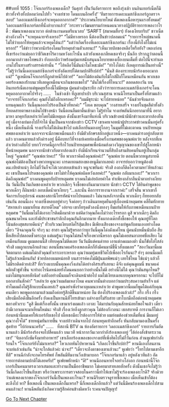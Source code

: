 ##บทที่ 1055 : โจ๊กเกอร์ร้องเพลงเด็ก?
วันศุกร์
เป็นวันอัดรายการ
พอถึงรุ่งเช้า บนอินเทอร์เน็ตก็มีข่าวทั้งจริงทั้งปลอมว่อนไปทั่ว
‘จางเย่ซวย โดนแบนอีกครั้ง!’
‘ทีมรายการเดอะแมสก์ซิงเกอร์ถูกตรวจสอบ!’
‘เดอะแมสก์ซิงเกอร์จะหยุดออกอากาศ?’
‘ประกาศนโยบายใหม่ ตัดเพลงเนื้อหารุนแรงทั้งหมด!’
‘เดอะแมสก์ซิงเกอร์ตกที่นั่งลำบากแล้ว!’
‘กระทรวงวัฒนธรรมกำหนดแนวทางปฏิบัติรายการเพลงวาไรตี้ : พัฒนาเพลงแนวบวก ต่อต้านงานดนตรีแนวลบ’
‘SARFT (สมาคมสื่อฯ) ยังคงเงียบกริบ!’
ชาวเน็ตต่างกังวลใจ
“จะหยุดฉายจริงเหรอ?”
“ไม่มีทางหรอก นี่ต้องเป็นข่าวปลอมแน่”
“รายการใหญ่ขนาดนี้ ไม่ใช่ว่าบอกให้หยุดแล้วจะหยุดได้นะ!”
“แต่ว่าเกิดเรื่องที่เดอะแมสก์ซิงเกอร์นะ เรื่องนี้ยังไงก็ไม่แน่หรอก!”
“ได้ข่าวว่าพวกนักร้องโดนเรียกคุยส่วนตัวเลยนะ!”
“เห็นเวยป๋อของหลีอวี้หรือยัง? เพลงก่อนที่เขาร้องว่าแม่บอกว่าชีวิตเขาไร้ความหวังอะไรนั่น แล้วยังเพลงเกลียดเธอจริงๆ นั่นอีก ปรากฏว่าตอนนี้ออกมากล่าวขอโทษแล้ว ยังบอกอีกว่าพร้อมทุ่มเทสนับสนุนนโยบายของเบื้องบนเต็มที่ ต่อไปนี้จะทำผลงานไปในทางสร้างสรรค์เท่านั้น ”
“ไอ้หลีอวี้นี่มันน่าโมโหชะมัด!”
“ทำไงได้ล่ะ ก็เหตุการณ์เป็นอย่างนี้”
“ไม่รู้ว่าวันนี้เดอะแมสก์ซิงเกอร์จะยังอัดเทปได้ตามปกติรึเปล่า!”
“นั่นสิ ต้องกระทบนักร้องเยอะมากแน่!”
“ดูเหมือนโจ๊กเกอร์ก็ถูกตำหนิไปด้วย!”
“ดอกไม้ต้องฝนกับไม้ใกล้ฝั่งก็โดนเหมือนกัน พวกเธอเคยร้องเพลงรักบนเวทีเลยดูเหมือนจะเกินขอบเขตไป”
“มันใช่เรื่องที่ไหนวะ!”
ตลอดสองวัน บนอินเทอร์เน็ตเอาแต่พูดคุยเรื่องนี้ไม่มีหยุด ผู้คนต่างลุ้นระทึก กลัวว่ารายการเดอะแมสก์ซิงเกอร์จะโดนหยุดออกอากาศไปจริงๆ
……
 
ในช่วงเช้า
ที่ภูเขาปาเป่า บริเวณสุสาน
หานฉีโทรมาเป็นครั้งที่สามแล้ว
“อาจารย์โจ๊กเกอร์คะ คุณยังไม่ถึงอีกเหรอคะ?”
“ผมมีธุระน่ะ จะไปสายหน่อย”
“ฉันช่วยจับฉลากแทนคุณแล้ว วันนี้คุณออกไปร้องเป็นคิวที่หกค่ะ”
“โอเค ขอบคุณ”
วางสายเสร็จ จางเย่ในชุดสีดำทั้งตัวก็ทอดสายตาพลางเดินไปข้างหน้า
วันนี้ตอนลืมตาตื่นเช้ามา ไม่รู้ทำไม จางเย่พลันนึกอยากมาที่นี่ อยากมาหา มาคุยกับเหล่าเว่ยโดยไม่มีเหตุผล ดังนั้นเขาจึงมาที่แห่งนี้
บริเวณข้างหน้ามีนักข่าวและตากล้องยืนอยู่
เมื่อจางเย่มองไปก็จำได้ นั่นเป็นคนจากช่องข่าว CCTV เขาเคยเจอหน้าผู้ประกาศข่าวคนนั้นอยู่ครั้งหนึ่ง เมื่อเห็นดังนี้ จางเย่จึงไม่ได้เดินเข้าไป แต่เลือกยืนมองอยู่ไกลๆ ในมุมที่ไม่เตะตาคน
บนป้ายหลุมศพของเหล่าเว่ย นอกจากจะมีภาพเหมือนแล้ว ยังมีตัวอักษรสลักอยู่แถวหนึ่ง—บางคนดำรงอยู่กลับตายแล้ว บางคนตายแล้วยังดำรงอยู่ นี่คือบทกวีที่จางเย่เคยท่องเมื่อครั้งงานศพของคุณพ่อเว่ย หลังจากที่เหล่าเว่ยล่วงลับไป บทกวีวรรคนี้ถูกจารึกไว้บนป้ายหลุมศพเพื่อน้อมส่งดวงวิญญาณของเขาไปสู่โลกหน้า
ที่หน้าหลุมศพ นอกจากนักข่าวกับตากล้องแล้ว ยังมีนักเรียนจำนวนยี่สิบถึงสามสิบคนยืนอยู่เป็นกลุ่มใหญ่
“คุณพ่อ!”
“คุณพ่อเว่ยคะ!”
“ฮือ พวกเราคิดถึงคุณพ่อค่ะ!”
“คุณพ่อเว่ย ตอนนี้พวกหนูสบายดี คุณพ่อไม่ต้องเป็นห่วงพวกหนูนะคะ เกรดเทอมสองของหนูดีมากเลยค่ะ อาจารย์บอกว่าหนูต้องติดม.เป่ยต้าแน่ๆ อีกไม่กี่วันก็จะได้เวลาสอบเข้าแล้ว หนูจะขยันค่ะ จริงสิ ถงถงก็ติดโควตามหา’ลัยแล้วนะคะ เขาเป็นคนโปรดของคุณพ่อ เขาไม่ทำให้คุณพ่อผิดหวังเลยค่ะ!”
“คุณพ่อ กลับมาเถอะ!”
“พวกเราคิดถึงคุณพ่อ!”
บางคนพูดคุยกับป้ายหลุมศพ บางคนไม่เอ่ยถ้อยคำใด ทำเพียงกล้ำกลืนน้ำตาอย่างเงียบงัน
วันนี้เป็นวันเกิดของเหล่าเว่ย พวกเด็กๆ จึงซื้อของกันมามากมาย
นักข่าว CCTV ได้ยินคำพูดของพวกเด็กๆ ก็ผินหน้า ลอบเช็ดน้ำตาเงียบๆ “...และนั่น คือการรายงานจากเราค่ะ”
เสร็จสิ้น พวกเขาก็จัดการเก็บอุปกรณ์
คนของสถานีโทรทัศน์จากไปหมดแล้ว ไม่นานหลังจากนั้น พวกเด็กๆ ก็ทยอยกลับเช่นกัน
ตอนนี้เอง จางเย่ซึ่งหลบอยู่ห่างๆ จึงค่อยๆ ก้าวเดินมาหยุดยืนอยู่เบื้องหน้าหลุมศพ คลี่ยิ้มทักทาย “สหายเก่า ผมมาเยี่ยม สบายดีไหม” เอ่ยจบ เขาก็ทรุดตัวลงนั่งยองๆ ยิ้มแย้มให้กับภาพเหมือนบนป้ายหลุมศพ “วันนี้ผมไม่ได้เอาอะไรติดมือมาด้วย แต่คิดว่าคุณก็คงไม่ว่าอะไรหรอก ดูสิ พวกเด็กๆ คิดถึงคุณขนาดไหน และยังมีประชาชนรำลึกถึงคุณกันอีกมากมาย ทั้งเผากงเต๊กทั้งซื้อของให้ คุณอยู่ที่โลกโน้นต้องสุขสบายดีแน่ๆ”
ทั่วบริเวณเงียบสงัดไร้สุ้มเสียง
มีเพียงเสียงของจางเย่พูดกับตนเองอย่างโดดเดี่ยว
“อิจฉาคุณจัง จริงๆ นะ ฮาฮา คุณไม่รู้หรอกว่าทุกวันนี้คุณโด่งดังแค่ไหน ผู้คนนับหมื่นนับถือ สืบชื่อเสียงไปตลอดชั่วตระกูล แต่ผมรู้นะว่าคุณไม่สนใจเรื่องพวกนี้หรอก คุณไม่เคยสนลาภยศชื่อเสียง ไม่เหมือนกับผม ดูผมตอนนี้สิ เทียบคุณไม่ติดเลย วันวันมีแต่คนด่าทอ เอาแต่กดผมลงต่ำ นั่นก็ขับไล่ไสส่ง จริงสิ ผมถูกแบนอีกแล้วนะ ตอนนี้ขนาดแค่ร้องเพลงเด็กก็ยังมีคนมามีชี้นิ้วสั่งผมเลย”
“สองวันมานี้ผมจิตตกมาก แต่ผมไม่กลัวคุณหัวเราะเยาะหรอก คุณว่าผมทุ่มเทชีวิตไปเพื่ออะไรกันนะ? ฮ่าๆ ตอนนี้ผมก็ไม่รู้แล้วเหมือนกัน! ช่วยปลอบผมหน่อยสิ บนสวรรค์คงไม่มีฝุ่นมลพิษแน่ๆ เลยใช่ไหม ใช่แน่ๆ แล้วก็ไม่มีรถติดด้วยล่ะสิ? ที่กว้างแบบนั้นคุณคงวิ่งเล่นได้อย่างอิสรเสรีเลยนะ ดีจัง แต่คุณดูผมนี่ ขนาดแค่พลิกตัวชูหัวขึ้น จะทำอะไรนิดหน่อยยังโดนคนบอกว่าอย่างนั้นไม่ดี อย่างนี้ไม่ได้ คุณว่ามันสนุกไหม? แม่งไม่สนุกเลยสักนิด! แต่ถึงอย่างนั้นผมก็จะเดินหน้าต่อไป ผมไม่เงียบเฉยแบบคุณหรอกนะ จะไปก็ไม่บอกลากันสักคำ”
“เหล่าเว่ย คุณว่าผมล้มเหลวไหม คนพวกนั้นต่างบอกว่าผมประสบความสำเร็จ แต่ทำไมผมถึงไม่รู้สึกแบบนั้นเลยล่ะ? คุณอย่าเพิ่งรำคาญผมนะเหล่าเว่ย คำพูดพวกนี้ผมก็พูดได้แค่กับคุณคนเดียว พอพูดออกมาแล้วผมถึงค่อยรู้สึกดีขึ้นมาหน่อย อืม ต้องไปร้องเพลงแล้วล่ะ!”
กริ๊ง กริ๊ง กริ๊ง เสียงมือถือดังขึ้นอีกครั้ง
ยังคงเป็นหานฉีที่โทรเข้ามา
แต่จางเย่ไม่รับสาย เขาโบกมือถือต่อหน้าหลุมศพพลางหัวเราะ “ดูสิ มีแต่เรื่องทั้งนั้น เขามาเร่งผมแล้ว เอาละ ได้มาบ่นกับคุณสักหน่อยก็พอใจแล้ว เดี๋ยวถ้ามีเวลาผมจะมาเยี่ยมใหม่นะ จริงสิ เรื่องเว่ยอิ่งลูกสาวคุณ ไม่ต้องกังวลนะ เธอสบายดี การงานก็ไม่เลว ก่อนหน้านี้ผมเคยให้เบอร์กับเธอไป เผื่อเธอมีอะไรต้องการให้ช่วย ผมย่อมต้องช่วยเต็มที่แน่ มีผมอยู่ คุณวางใจได้”
ชายหนุ่มยันกายขึ้น
จางเย่ก้าวเดินจากไป ก่อนหยุดเท้าอีกครั้ง หันกลับมามองเป็นครั้งสุดท้าย “ไปก่อนนะครับ”
……
 
ที่สถานี BTV
ณ ห้องอัดรายการ ‘เดอะแมสก์ซิงเกอร์’
รายการเริ่มอัดนานแล้ว มีนักร้องร้องจบไปสี่คนแล้ว
บนเวที หน้ากากวันเวลากำลังร้องเพลงอยู่
‘ไต้อ๋องสั่งข้าตระเวนเขา!’
‘จับเอาถังซัมจั๋งมาทำอาหาร!’
เขาเลือกร้องเพลงของจางเย่ที่เพิ่งฮิตไปไม่กี่วันก่อน
ส่วนหูเฟยกำลังร้อนใจ “โจ๊กเกอร์ยังไม่มาเหรอ?”
โหวเกอหันไปหาหานฉี “เกิดอะไรขึ้นรึเปล่า?”
หานฉีเองก็ลนลานจะแย่แล้วเช่นกัน “น่าจะใกล้แล้วค่ะ น่าจะ!”
“เดี๋ยวจะถึงตาของเขาแล้วนะ” หูเฟยว่า “โทรไปตามเขาอีกทีสิ”
หานฉีกำลังจะกดโทรศัพท์ ก็พลันมีทีมงานวิ่งเข้ามาบอก “โจ๊กเกอร์มาแล้ว อยู่หลังเวทีแล้ว อัดรายการต่อตามปกติได้เลยครับ!”
หูเฟยพยักหน้า “ดี!”
หานฉีถอนหายใจอย่างโล่งอก ก่อนหน้านี้โจ๊กเกอร์เป็นคนมาตรงเวลาเสมอและทำงานเป็นมืออาชีพมาก ไม่เคยมาสายเลยสักครั้ง ดังนั้นเธอจึงไม่รู้ว่าวันนี้เกิดอะไรขึ้นกับเขา
หรือว่าเพราะการตรวจสอบในคราวนี้ทำให้เขาไม่รู้จะร้องเพลงอะไรดี?
จริงด้วย ว่าแต่เพลงแรกของโจ๊กเกอร์วันนี้เป็นเพลงอะไรนะ?
หานฉีรีบตรวจดูรายชื่อเพลง เมื่อเห็นเข้าก็ต้องตะลึงไป
หา?
ชื่อเพลงนี้ เป็นเพลงเด็กงั้นเหรอ?
นี่ก็เพลงเด็กอีกแล้ว?
แต่วันนี้มีคนร้องเพลงเด็กไปสามคนแล้วนะ!
หานฉีพลันบังเกิดความรู้สึกค่อนข้างผิดหวัง ระคนจนปัญญา!
 
 
 


[Go To Next Chapter]( ./156.md)